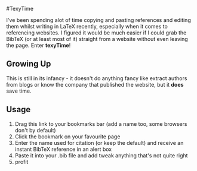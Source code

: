 #TexyTime

I've been spending alot of time copying and pasting references and editing them whilst writing in LaTeX recently, especially when it comes to referencing websites. I figured it would be much easier if I could grab the BibTeX (or at least most of it) straight from a website without even leaving the page. Enter __texyTime__!

## Growing Up

This is still in its infancy - it doesn't do anything fancy like extract authors from blogs or know the company that published the website, but it __does__ save time.

## Usage

1. Drag this link to your bookmarks bar (add a name too, some browsers don't by default)
2. Click the bookmark on your favourite page
3. Enter the name used for citation (or keep the default) and receive an instant BibTeX reference in an alert box
4. Paste it into your .bib file and add tweak anything that's not quite right
5. profit